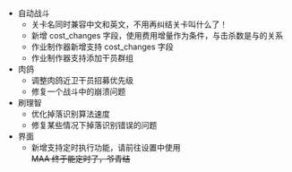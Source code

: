 - 自动战斗
  - 关卡名同时兼容中文和英文，不用再纠结关卡叫什么了！
  - 新增 cost_changes 字段，使用费用增量作为条件，与击杀数是与的关系
  - 作业制作器新增支持 cost_changes 字段
  - 作业制作器支持添加干员群组
- 肉鸽
  - 调整肉鸽近卫干员招募优先级
  - 修复一个战斗中的崩溃问题
- 刷理智
  - 优化掉落识别算法速度
  - 修复某些情况下掉落识别错误的问题
- 界面
  - 新增支持定时执行功能，请前往设置中使用  
  ~~MAA 终于能定时了，爷青结~~

